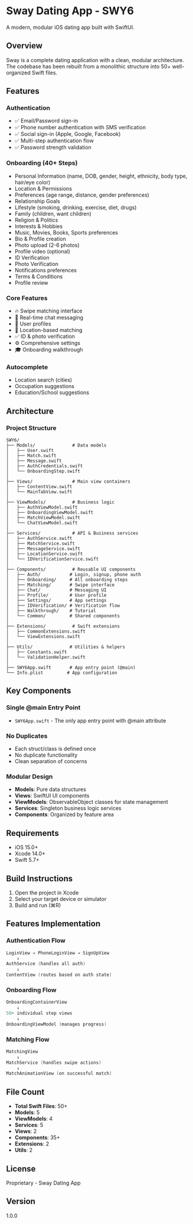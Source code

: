 # Sway Dating App - SWY6

A modern, modular iOS dating app built with SwiftUI.

## Overview

Sway is a complete dating application with a clean, modular architecture. The codebase has been rebuilt from a monolithic structure into 50+ well-organized Swift files.

## Features

### Authentication
- ✅ Email/Password sign-in
- ✅ Phone number authentication with SMS verification
- ✅ Social sign-in (Apple, Google, Facebook)
- ✅ Multi-step authentication flow
- ✅ Password strength validation

### Onboarding (40+ Steps)
- Personal Information (name, DOB, gender, height, ethnicity, body type, hair/eye color)
- Location & Permissions
- Preferences (age range, distance, gender preferences)
- Relationship Goals
- Lifestyle (smoking, drinking, exercise, diet, drugs)
- Family (children, want children)
- Religion & Politics
- Interests & Hobbies
- Music, Movies, Books, Sports preferences
- Bio & Profile creation
- Photo upload (2-6 photos)
- Profile video (optional)
- ID Verification
- Photo Verification
- Notifications preferences
- Terms & Conditions
- Profile review

### Core Features
- 🔥 Swipe matching interface
- 💬 Real-time chat messaging
- 👤 User profiles
- 📍 Location-based matching
- ✅ ID & photo verification
- ⚙️ Comprehensive settings
- 🎓 Onboarding walkthrough

### Autocomplete
- Location search (cities)
- Occupation suggestions
- Education/School suggestions

## Architecture

### Project Structure
```
SWY6/
├── Models/              # Data models
│   ├── User.swift
│   ├── Match.swift
│   ├── Message.swift
│   ├── AuthCredentials.swift
│   └── OnboardingStep.swift
│
├── Views/               # Main view containers
│   ├── ContentView.swift
│   └── MainTabView.swift
│
├── ViewModels/          # Business logic
│   ├── AuthViewModel.swift
│   ├── OnboardingViewModel.swift
│   ├── MatchViewModel.swift
│   └── ChatViewModel.swift
│
├── Services/            # API & Business services
│   ├── AuthService.swift
│   ├── MatchService.swift
│   ├── MessageService.swift
│   ├── LocationService.swift
│   └── IDVerificationService.swift
│
├── Components/          # Reusable UI components
│   ├── Auth/           # Login, signup, phone auth
│   ├── Onboarding/     # All onboarding steps
│   ├── Matching/       # Swipe interface
│   ├── Chat/           # Messaging UI
│   ├── Profile/        # User profile
│   ├── Settings/       # App settings
│   ├── IDVerification/ # Verification flow
│   ├── Walkthrough/    # Tutorial
│   └── Common/         # Shared components
│
├── Extensions/          # Swift extensions
│   ├── CommonExtensions.swift
│   └── ViewExtensions.swift
│
├── Utils/              # Utilities & helpers
│   ├── Constants.swift
│   └── ValidationHelper.swift
│
├── SWY6App.swift       # App entry point (@main)
└── Info.plist         # App configuration

```

## Key Components

### Single @main Entry Point
- `SWY6App.swift` - The only app entry point with @main attribute

### No Duplicates
- Each struct/class is defined once
- No duplicate functionality
- Clean separation of concerns

### Modular Design
- **Models**: Pure data structures
- **Views**: SwiftUI UI components
- **ViewModels**: ObservableObject classes for state management
- **Services**: Singleton business logic services
- **Components**: Organized by feature area

## Requirements
- iOS 15.0+
- Xcode 14.0+
- Swift 5.7+

## Build Instructions

1. Open the project in Xcode
2. Select your target device or simulator
3. Build and run (⌘R)

## Features Implementation

### Authentication Flow
```swift
LoginView → PhoneLoginView → SignUpView
    ↓
AuthService (handles all auth)
    ↓
ContentView (routes based on auth state)
```

### Onboarding Flow
```swift
OnboardingContainerView
    ↓
50+ individual step views
    ↓
OnboardingViewModel (manages progress)
```

### Matching Flow
```swift
MatchingView
    ↓
MatchService (handles swipe actions)
    ↓
MatchAnimationView (on successful match)
```

## File Count
- **Total Swift Files**: 50+
- **Models**: 5
- **ViewModels**: 4
- **Services**: 5
- **Views**: 2
- **Components**: 35+
- **Extensions**: 2
- **Utils**: 2

## License
Proprietary - Sway Dating App

## Version
1.0.0
